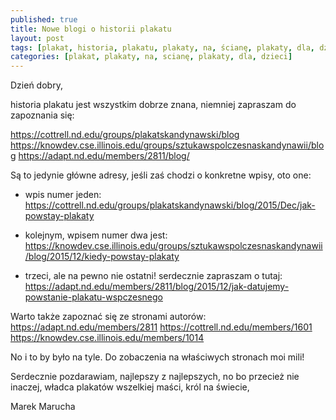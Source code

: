 ```yaml
---
published: true
title: Nowe blogi o historii plakatu
layout: post
tags: [plakat, historia, plakatu, plakaty, na, ścianę, plakaty, dla, dzieci]
categories: [plakat, plakaty, na, scianę, plakaty, dla, dzieci]
---
```

Dzień dobry,

historia plakatu jest wszystkim dobrze znana, niemniej zapraszam do zapoznania się:

https://cottrell.nd.edu/groups/plakatskandynawski/blog
https://knowdev.cse.illinois.edu/groups/sztukawspolczesnaskandynawii/blog
https://adapt.nd.edu/members/2811/blog/

Są to jedynie główne adresy, jeśli zaś chodzi o konkretne wpisy, oto one:

- wpis numer jeden:
https://cottrell.nd.edu/groups/plakatskandynawski/blog/2015/Dec/jak-powstay-plakaty

- kolejnym, wpisem numer dwa jest:
https://knowdev.cse.illinois.edu/groups/sztukawspolczesnaskandynawii/blog/2015/12/kiedy-powstay-plakaty

- trzeci, ale na pewno nie ostatni! serdecznie zapraszam o tutaj:
https://adapt.nd.edu/members/2811/blog/2015/12/jak-datujemy-powstanie-plakatu-wspczesnego

Warto także zapoznać się ze stronami autorów:
https://adapt.nd.edu/members/2811
https://cottrell.nd.edu/members/1601
https://knowdev.cse.illinois.edu/members/1014

No i to by było na tyle.
Do zobaczenia na właściwych stronach moi mili!

Serdecznie pozdarawiam,
najlepszy z najlepszych, no bo przecież nie inaczej,
władca plakatów wszelkiej maści,
król na świecie,

Marek Marucha